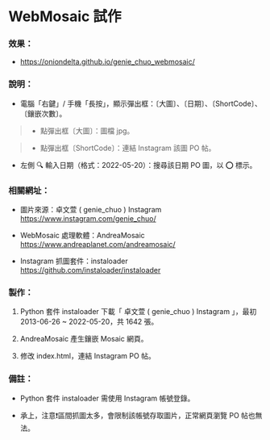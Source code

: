 # WebMosaic 試作

### 效果：
- https://oniondelta.github.io/genie_chuo_webmosaic/

### 說明：

- 電腦「右鍵」/ 手機「長按」，顯示彈出框：〔大圖〕、〔日期〕、〔ShortCode〕、〔鑲嵌次數〕。

> * 點彈出框〔大圖〕：圖檔 jpg。

> * 點彈出框〔ShortCode〕：連結 Instagram 該圖 PO 帖。

- 左側 🔍 輸入日期（格式：2022-05-20）：搜尋該日期 PO 圖，以 ⭕️ 標示。

### 相關網址：

- 圖片來源：卓文萱 ( genie_chuo ) Instagram https://www.instagram.com/genie_chuo/

- WebMosaic 處理軟體：AndreaMosaic https://www.andreaplanet.com/andreamosaic/

- Instagram 抓圖套件：instaloader https://github.com/instaloader/instaloader

### 製作：

1. Python 套件 instaloader 下載「 卓文萱 ( genie_chuo ) Instagram 」，最初 2013-06-26 ~ 2022-05-20，共 1642 張。

2. AndreaMosaic 產生鑲嵌 Mosaic 網頁。

3. 修改 index.html，連結 Instagram PO 帖。

### 備註：

- Python 套件 instaloader 需使用 Instagram 帳號登錄。

- 承上，注意❗️區間抓圖太多，會限制該帳號存取圖片，正常網頁瀏覽 PO 帖也無法。
